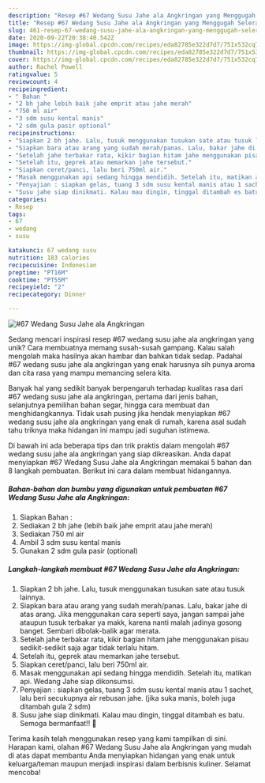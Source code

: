 ```yaml
---
description: "Resep #67 Wedang Susu Jahe ala Angkringan yang Menggugah Selera"
title: "Resep #67 Wedang Susu Jahe ala Angkringan yang Menggugah Selera"
slug: 461-resep-67-wedang-susu-jahe-ala-angkringan-yang-menggugah-selera
date: 2020-09-22T20:38:40.542Z
image: https://img-global.cpcdn.com/recipes/eda82785e322d7d7/751x532cq70/67-wedang-susu-jahe-ala-angkringan-foto-resep-utama.jpg
thumbnail: https://img-global.cpcdn.com/recipes/eda82785e322d7d7/751x532cq70/67-wedang-susu-jahe-ala-angkringan-foto-resep-utama.jpg
cover: https://img-global.cpcdn.com/recipes/eda82785e322d7d7/751x532cq70/67-wedang-susu-jahe-ala-angkringan-foto-resep-utama.jpg
author: Rachel Powell
ratingvalue: 5
reviewcount: 4
recipeingredient:
- " Bahan "
- "2 bh jahe lebih baik jahe emprit atau jahe merah"
- "750 ml air"
- "3 sdm susu kental manis"
- "2 sdm gula pasir optional"
recipeinstructions:
- "Siapkan 2 bh jahe. Lalu, tusuk menggunakan tusukan sate atau tusuk lainnya."
- "Siapkan bara atau arang yang sudah merah/panas. Lalu, bakar jahe di atas arang. Jika menggunakan cara seperti saya, jangan sampai jahe ataupun tusuk terbakar ya makk, karena nanti malah jadinya gosong banget. Sembari dibolak-balik agar merata."
- "Setelah jahe terbakar rata, kikir bagian hitam jahe menggunakan pisau sedikit-sedikit saja agar tidak terlalu hitam."
- "Setelah itu, geprek atau memarkan jahe tersebut."
- "Siapkan ceret/panci, lalu beri 750ml air."
- "Masak menggunakan api sedang hingga mendidih. Setelah itu, matikan api. Wedang Jahe siap dikonsumsi."
- "Penyajian : siapkan gelas, tuang 3 sdm susu kental manis atau 1 sachet, lalu beri secukupnya air rebusan jahe. (jika suka manis, boleh juga ditambah gula 2 sdm)"
- "Susu jahe siap dinikmati. Kalau mau dingin, tinggal ditambah es batu. Semoga bermanfaat!! 💖"
categories:
- Resep
tags:
- 67
- wedang
- susu

katakunci: 67 wedang susu 
nutrition: 183 calories
recipecuisine: Indonesian
preptime: "PT16M"
cooktime: "PT55M"
recipeyield: "2"
recipecategory: Dinner

---
```



![#67 Wedang Susu Jahe ala Angkringan](https://img-global.cpcdn.com/recipes/eda82785e322d7d7/751x532cq70/67-wedang-susu-jahe-ala-angkringan-foto-resep-utama.jpg)

Sedang mencari inspirasi resep #67 wedang susu jahe ala angkringan yang unik? Cara membuatnya memang susah-susah gampang. Kalau salah mengolah maka hasilnya akan hambar dan bahkan tidak sedap. Padahal #67 wedang susu jahe ala angkringan yang enak harusnya sih punya aroma dan cita rasa yang mampu memancing selera kita.

Banyak hal yang sedikit banyak berpengaruh terhadap kualitas rasa dari #67 wedang susu jahe ala angkringan, pertama dari jenis bahan, selanjutnya pemilihan bahan segar, hingga cara membuat dan menghidangkannya. Tidak usah pusing jika hendak menyiapkan #67 wedang susu jahe ala angkringan yang enak di rumah, karena asal sudah tahu triknya maka hidangan ini mampu jadi suguhan istimewa.




Di bawah ini ada beberapa tips dan trik praktis dalam mengolah #67 wedang susu jahe ala angkringan yang siap dikreasikan. Anda dapat menyiapkan #67 Wedang Susu Jahe ala Angkringan memakai 5 bahan dan 8 langkah pembuatan. Berikut ini cara dalam membuat hidangannya.

<!--inarticleads1-->

##### Bahan-bahan dan bumbu yang digunakan untuk pembuatan #67 Wedang Susu Jahe ala Angkringan:

1. Siapkan  Bahan :
1. Sediakan 2 bh jahe (lebih baik jahe emprit atau jahe merah)
1. Sediakan 750 ml air
1. Ambil 3 sdm susu kental manis
1. Gunakan 2 sdm gula pasir (optional)




<!--inarticleads2-->

##### Langkah-langkah membuat #67 Wedang Susu Jahe ala Angkringan:

1. Siapkan 2 bh jahe. Lalu, tusuk menggunakan tusukan sate atau tusuk lainnya.
1. Siapkan bara atau arang yang sudah merah/panas. Lalu, bakar jahe di atas arang. Jika menggunakan cara seperti saya, jangan sampai jahe ataupun tusuk terbakar ya makk, karena nanti malah jadinya gosong banget. Sembari dibolak-balik agar merata.
1. Setelah jahe terbakar rata, kikir bagian hitam jahe menggunakan pisau sedikit-sedikit saja agar tidak terlalu hitam.
1. Setelah itu, geprek atau memarkan jahe tersebut.
1. Siapkan ceret/panci, lalu beri 750ml air.
1. Masak menggunakan api sedang hingga mendidih. Setelah itu, matikan api. Wedang Jahe siap dikonsumsi.
1. Penyajian : siapkan gelas, tuang 3 sdm susu kental manis atau 1 sachet, lalu beri secukupnya air rebusan jahe. (jika suka manis, boleh juga ditambah gula 2 sdm)
1. Susu jahe siap dinikmati. Kalau mau dingin, tinggal ditambah es batu. Semoga bermanfaat!! 💖




Terima kasih telah menggunakan resep yang kami tampilkan di sini. Harapan kami, olahan #67 Wedang Susu Jahe ala Angkringan yang mudah di atas dapat membantu Anda menyiapkan hidangan yang enak untuk keluarga/teman maupun menjadi inspirasi dalam berbisnis kuliner. Selamat mencoba!
